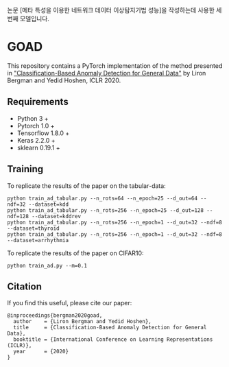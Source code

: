 논문 [메타 특성을 이용한 네트워크 데이터 이상탐지기법 성능]을 작성하는데 사용한 세 번째 모델입니다.

# GOAD
This repository contains a PyTorch implementation of the method presented in ["Classification-Based Anomaly Detection for General Data"](https://openreview.net/pdf?id=H1lK_lBtvS) by Liron Bergman and Yedid Hoshen, ICLR 2020.

## Requirements
* Python 3 +
* Pytorch 1.0 +
* Tensorflow 1.8.0 +
* Keras 2.2.0 +
* sklearn 0.19.1 +

## Training
To replicate the results of the paper on the tabular-data:
```
python train_ad_tabular.py --n_rots=64 --n_epoch=25 --d_out=64 --ndf=32 --dataset=kdd 
python train_ad_tabular.py --n_rots=256 --n_epoch=25 --d_out=128 --ndf=128 --dataset=kddrev
python train_ad_tabular.py --n_rots=256 --n_epoch=1 --d_out=32 --ndf=8 --dataset=thyroid
python train_ad_tabular.py --n_rots=256 --n_epoch=1 --d_out=32 --ndf=8 --dataset=arrhythmia 
```
To replicate the results of the paper on CIFAR10:
```
python train_ad.py --m=0.1
```

## Citation
If you find this useful, please cite our paper:
```
@inproceedings{bergman2020goad,
  author    = {Liron Bergman and Yedid Hoshen},
  title     = {Classification-Based Anomaly Detection for General Data},
  booktitle = {International Conference on Learning Representations (ICLR)},
  year      = {2020}
}
```

